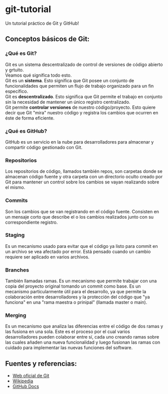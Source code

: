 # git-tutorial
Un tutorial práctico de Git y GitHub!
## Conceptos básicos de Git:
### ¿Qué es Git?
Git es un sistema descentralizado de control de versiones de código abierto y grtuito.  
Veamos qué significa todo esto.  
Git es un **sistema**. Esto significa que Git posee un conjunto de funcionalidades que 
permiten un flujo de trabajo organizado para un fin específico.  
Git es **descentralizado**. Esto significa que Git permite el trabajo en conjunto sin la 
necesidad de mantener un único registro centralizado.  
Git permite **controlar versiones** de nuestro código/proyecto. Esto quiere decir que 
Git "mira" nuestro código y registra los cambios que ocurren en éste de forma eficiente.  
### ¿Qué es GitHub?
GitHub es un servicio en la nube para desarrolladores para almacenar y compartir código 
gestionado con Git.
### Repositorios
Los repositorios de código, llamados también repos, son carpetas donde se almacenan 
código fuente y otra carpeta con un directorio oculto creado por Git para mantener un 
control sobre los cambios se vayan realizando sobre el mismo.
### Commits
Son los cambios que se van registrando en el código fuente. Consisten en un mensaje corto 
que describe el o los cambios realizados junto con su correspondiente registro.
### Staging
Es un mecanismo usado para evitar que el código ya listo para commit en un archivo se 
vea afectado por error. Está pensado cuando un cambio requiere ser aplicado en varios 
archivos.
### Branches
También llamadas ramas. Es un mecanismo que permite trabajar con una copia del proyecto 
original tomando un commit como base. Es un mecanismo particularmente útil para el 
desarrollo, ya que permite la colaboración entre desarrolladores y la protección del 
código que "ya funciona" en una "rama maestra o prinipal" (llamada master o main).
### Merging
Es un mecanismo que analiza las diferencias entre el código de dos ramas y las fusiona en
una sola. Este es el proceso por el cual varios desarrolladores pueden colaborar entre 
sí, cada uno creando ramas sobre las cuales añaden una nueva funcionalidad y luego fusionan 
las ramas con cuidado para implementar las nuevas funciones del software.
## Fuentes y referencias:
* [Web oficial de Git](https://git-scm.com)
* [Wikipedia](https://es.wikipedia.org/wiki/Git)
* [GitHub Docs](https://docs.github.com/es/get-started/quickstart/hello-world)


